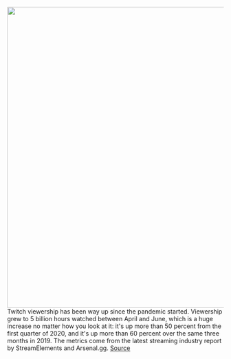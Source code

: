 <img src='https://cdn.vox-cdn.com/thumbor/INzblRkmAKNrLqTXlkOKm8znxD4=/0x0:2040x1360/1200x800/filters:focal(857x517:1183x843)/cdn.vox-cdn.com/uploads/chorus_image/image/67097834/acastro_190926_1777_twitch_0005.0.0.jpg' width='700px' /><br/>
Twitch viewership has been way up since the pandemic started. Viewership grew to 5 billion hours watched between April and June, which is a huge increase no matter how you look at it: it's up more than 50 percent from the first quarter of 2020, and it's up more than 60 percent over the same three months in 2019. The metrics come from the latest streaming industry report by StreamElements and Arsenal.gg.
<a href='https://www.theverge.com/2020/7/23/21335559/twitch-pandemic-viewership-increase-facebook-gaming-live-streaming'> Source <a/>